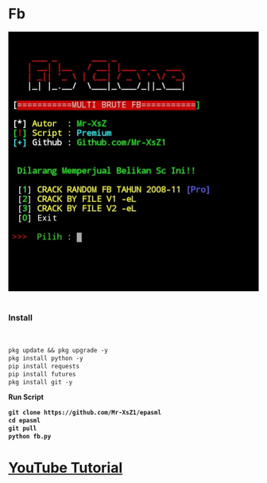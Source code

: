 # Fb

<img src="https://github.com/Mr-XsZ1/fb/blob/main/ss/Screenshot_20220530-184517_Termux-picsay.jpg"/>
<br><br>
<h3>Install</h3><br>

```
pkg update && pkg upgrade -y
pkg install python -y
pip install requests
pip install futures
pkg install git -y
```
<b>Run Script

```
git clone https://github.com/Mr-XsZ1/epasml
cd epasml
git pull
python fb.py
```

<h1><a href ="https://www.youtube.com/channel/UCCfbokcjUPrLyU014tuc4SA">YouTube Tutorial</a></h1>
